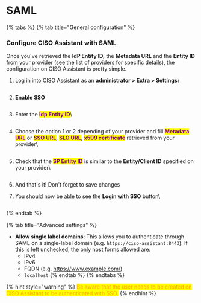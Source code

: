 # SAML

{% tabs %}
{% tab title="General configuration" %}
### Configure CISO Assistant with SAML

Once you've retrieved the **IdP Entity ID,** the **Metadata URL** and the **Entity ID** from your provider (see the list of providers for specific details), the configuration on CISO Assistant is pretty simple.

1.  Log in into CISO Assistant as an **administrator > Extra > Settings**\


    <figure><img src="../../.gitbook/assets/Screenshot 2024-09-02 12.31.25.png" alt=""><figcaption></figcaption></figure>
2.  **Enable SSO**

    <figure><img src="../../.gitbook/assets/Screenshot 2024-09-02 12.32.06.png" alt=""><figcaption></figcaption></figure>
3.  Enter the <mark style="color:purple;">**Idp Entity ID**</mark>\


    <figure><img src="../../.gitbook/assets/Screenshot 2024-09-02 12.32.42.png" alt=""><figcaption></figcaption></figure>
4.  Choose the option 1 or 2 depending of your provider and fill <mark style="color:purple;">**Metadata URL**</mark> or <mark style="color:purple;">**SSO URL**</mark>, <mark style="color:purple;">**SLO URL**</mark>, <mark style="color:purple;">**x509 certificate**</mark> retrieved from your provider\


    <figure><img src="../../.gitbook/assets/Screenshot 2024-09-02 12.33.52 (1).png" alt=""><figcaption></figcaption></figure>
5.  Check that the <mark style="color:purple;">**SP Entity ID**</mark> is similar to the **Entity/Client ID** specified on your provider\


    <figure><img src="../../.gitbook/assets/ciso-sso-step-4.png" alt=""><figcaption></figcaption></figure>
6. And that's it! Don't forget to save changes
7.  You should now be able to see the **Login with SSO** button\


    <figure><img src="../../.gitbook/assets/ciso-sso-step-6.png" alt=""><figcaption></figcaption></figure>
{% endtab %}

{% tab title="Advanced settings" %}
* **Allow single label domains**: This allows you to authenticate through SAML on a single-label domain (e.g. `https://ciso-assistant:8443`). If this is left unchecked, the only host forms allowed are:
  * IPv4
  * IPv6
  * FQDN (e.g. https://www.example.com/)
  * `localhost`
{% endtab %}
{% endtabs %}

{% hint style="warning" %}
<mark style="color:orange;">Be aware that the user needs to be created on CISO Assistant to be authenticated with SSO.</mark>
{% endhint %}
